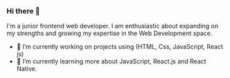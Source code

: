 ### Hi there 👋
I'm a junior frontend web developer. I am enthusiastic about expanding on my strengths and growing my expertise in the Web Development space.


- 🔭 I’m currently working on projects using (HTML, Css, JavaScript, React js)
- 🌱 I’m currently learning more about JavaScript, React.js and React Native.
<!--
**I-A11/I-A11** is a ✨ _special_ ✨ repository because its `README.md` (this file) appears on your GitHub profile.


- 
-->
